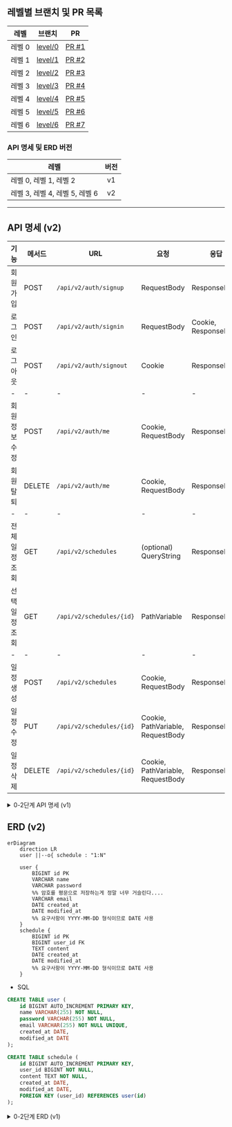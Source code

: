 ## 레벨별 브랜치 및 PR 목록

| 레벨 | 브랜치 | PR |
| --- | --- | --- |
| 레벨 0 | [level/0](https://github.com/doorcs/java-schedule-project/tree/level/0) | [PR #1](https://github.com/doorcs/java-schedule-project/pull/1) |
| 레벨 1 | [level/1](https://github.com/doorcs/java-schedule-project/tree/level/1) | [PR #2](https://github.com/doorcs/java-schedule-project/pull/2) |
| 레벨 2 | [level/2](https://github.com/doorcs/java-schedule-project/tree/level/2) | [PR #3](https://github.com/doorcs/java-schedule-project/pull/3) |
| 레벨 3 | [level/3](https://github.com/doorcs/java-schedule-project/tree/level/3) | [PR #4](https://github.com/doorcs/java-schedule-project/pull/4) |
| 레벨 4 | [level/4](https://github.com/doorcs/java-schedule-project/tree/level/4) | [PR #5](https://github.com/doorcs/java-schedule-project/pull/5) |
| 레벨 5 | [level/5](https://github.com/doorcs/java-schedule-project/tree/level/5) | [PR #6](https://github.com/doorcs/java-schedule-project/pull/6) |
| 레벨 6 | [level/6](https://github.com/doorcs/java-schedule-project/tree/level/6) | [PR #7](https://github.com/doorcs/java-schedule-project/pull/7) |

### API 명세 및 ERD 버전
| 레벨 | 버전 |
| --- | :---: |
| 레벨 0, 레벨 1, 레벨 2 | v1 |
| 레벨 3, 레벨 4, 레벨 5, 레벨 6 | v2 |

- - -

## API 명세 (v2)

| 기능 | 메서드 | URL | 요청 | 응답 | 상태 코드 |
| --- | --- | --- | --- | --- | --- |
| 회원가입 | POST | `/api/v2/auth/signup` | RequestBody | ResponseBody | 200, 400 |
| 로그인 | POST | `/api/v2/auth/signin` | RequestBody | Cookie, ResponseBody | 200, 400 |
| 로그아웃 | POST | `/api/v2/auth/signout` | Cookie | ResponseBody | 200, 400 | <!-- 로그아웃을 GET으로 구현하면 안된다!!! -->
| - | - | - | - | - | - | <!-- 비밀번호 검증을 위해 RequestBody도 함께 요청 -->
| 회원정보 수정 | POST | `/api/v2/auth/me` | Cookie, RequestBody | ResponseBody | 200, 400 |
| 회원 탈퇴 | DELETE | `/api/v2/auth/me` | Cookie, RequestBody | ResponseBody | 200, 400 |
| - | - | - | - | - | - |
| 전체 일정 조회 | GET | `/api/v2/schedules` | (optional) QueryString | ResponseBody | 200 |
| 선택 일정 조회 | GET | `/api/v2/schedules/{id}` | PathVariable | ResponseBody | 200, 404 |
| - | - | - | - | - | - | <!-- 일정 생성, 수정, 삭제는 로그인 요구 -->
| 일정 생성 | POST | `/api/v2/schedules` | Cookie, RequestBody | ResponseBody | 200, 400 |
| 일정 수정 | PUT | `/api/v2/schedules/{id}` | Cookie, PathVariable, RequestBody | ResponseBody | 200, 400, 404 |
| 일정 삭제 | DELETE | `/api/v2/schedules/{id}` | Cookie, PathVariable, RequestBody | ResponseBody | 200, 400, 404 |

<details>
<summary>0-2단계 API 명세 (v1)</summary>

## API 명세 (v1)

| 기능 | 메서드 | URL | 요청 | 응답 | 상태 코드 |
| --- | --- | --- | --- | --- | --- |
| 일정 생성 | POST | `/api/v1/schedules` | RequestBody | ResponseBody | 200, 400 |
| 전체 일정 조회 | GET | `/api/v1/schedules` | (optional) QueryString | ResponseBody | 200 |
| 선택 일정 조회 | GET | `/api/v1/schedules/{id}` | PathVariable | ResponseBody | 200, 404 |
| 일정 수정 | PUT | `/api/v1/schedules/{id}` | PathVariable, RequestBody | ResponseBody | 200, 400, 404 |
| 일정 삭제 | DELETE | `/api/v1/schedules/{id}` | PathVariable, RequestBody | ResponseBody | 200, 400, 404 |
</details>

## ERD (v2)

```mermaid
erDiagram
    direction LR
    user ||--o{ schedule : "1:N"

    user {
        BIGINT id PK
        VARCHAR name
        VARCHAR password
        %% 암호를 평문으로 저장하는게 정말 너무 거슬린다....
        VARCHAR email
        DATE created_at
        DATE modified_at
        %% 요구사항이 YYYY-MM-DD 형식이므로 DATE 사용
    }
    schedule {
        BIGINT id PK
        BIGINT user_id FK
        TEXT content
        DATE created_at
        DATE modified_at
        %% 요구사항이 YYYY-MM-DD 형식이므로 DATE 사용
    }
```
- SQL
```sql
CREATE TABLE user (
    id BIGINT AUTO_INCREMENT PRIMARY KEY,
    name VARCHAR(255) NOT NULL,
    password VARCHAR(255) NOT NULL,
    email VARCHAR(255) NOT NULL UNIQUE,
    created_at DATE,
    modified_at DATE
);

CREATE TABLE schedule (
    id BIGINT AUTO_INCREMENT PRIMARY KEY,
    user_id BIGINT NOT NULL,
    content TEXT NOT NULL,
    created_at DATE,
    modified_at DATE,
    FOREIGN KEY (user_id) REFERENCES user(id)
);
```

<details>
<summary>0-2단계 ERD (v1)</summary>

## ERD (v1)
```mermaid
erDiagram
    schedule {
        BIGINT id PK
        TEXT content
        VARCHAR name
        VARCHAR password
    %% 암호를 평문으로 저장하는게 정말 너무 거슬린다....
        DATE created_at
        DATE modified_at
    %% 요구사항이 YYYY-MM-DD 형식이므로 DATE 사용
    }
```

- SQL
```sql
CREATE TABLE schedule (
    id BIGINT AUTO_INCREMENT PRIMARY KEY,
    content TEXT NOT NULL,
    name VARCHAR(255) NOT NULL,
    password VARCHAR(255) NOT NULL,
    created_at DATE,
    modified_at DATE
);
```
</details>
